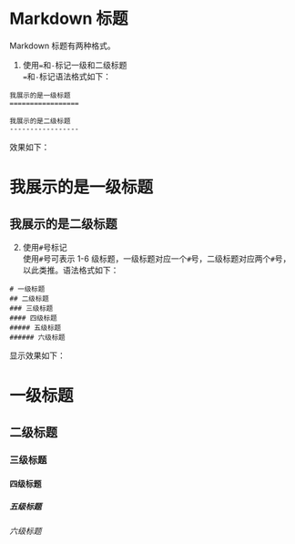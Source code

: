 # Markdown 标题
Markdown 标题有两种格式。  
1. 使用`=`和`-`标记一级和二级标题  
`=`和`-`标记语法格式如下：
```
我展示的是一级标题
=================

我展示的是二级标题
-----------------
```
效果如下：  

我展示的是一级标题
=================

我展示的是二级标题
-----------------

2. 使用`#`号标记  
使用`#`号可表示 1-6 级标题，一级标题对应一个`#`号，二级标题对应两个`#`号，以此类推。语法格式如下：  
```
# 一级标题
## 二级标题
### 三级标题
#### 四级标题
##### 五级标题
###### 六级标题
```
显示效果如下：
# 一级标题
## 二级标题
### 三级标题
#### 四级标题
##### 五级标题
###### 六级标题
